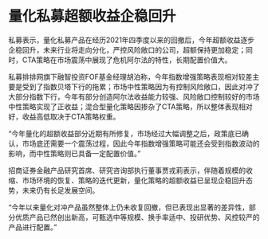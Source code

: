 # 量化私募超额收益企稳回升

私募表示，量化私募产品在经历2021年四季度以来的回撤后，今年超额收益逐步企稳回升，未来行业将走向分化，严控风险敞口的公司，超额保持更加稳定；同时，CTA策略在市场震荡中展现了危机阿尔法的特性，长期配置价值大。

私募排排网旗下融智投资FOF基金经理胡泊称，今年指数增强策略表现相对较差主要是受到了指数贝塔下行的拖累；市场中性策略因为有控制风险敞口，因此对冲了大部分指数下行，今年有部分创造阿尔法收益能力较强、风险敞口控制较好的市场中性策略实现了正收益；混合型量化策略因掺杂了CTA策略，所以整体表现相对好，收益高低取决于CTA策略权重。

“今年量化的超额收益部分近期有所修复，市场经过大幅调整之后，政策底已确认，市场底还需要一个震荡过程，因此今年指数增强策略可能还会受到指数波动的影响，而中性策略则已具备一定配置价值。”

招商证券金融产品研究首席、研究咨询部执行董事贾戎莉表示，伴随着规模的收缩、市场环境的恢复、策略的迭代更新，量化策略的超额收益已呈现企稳回升态势，未来仍有长足发展空间。

“今年以来量化对冲产品虽然整体上仍未收复回撤，但已表现出显著的差异性，部分优质产品已然创出新高，可甄选中等规模、换手率适中、投研优势、风控较严的产品进行配置。”